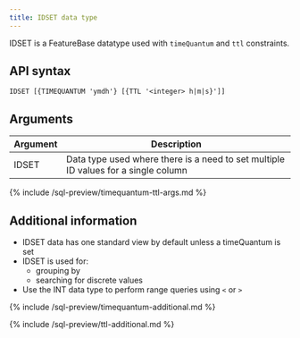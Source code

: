 ```yaml
---
title: IDSET data type
---
```


IDSET is a FeatureBase datatype used with `timeQuantum` and `ttl` constraints.

## API syntax

```
IDSET [{TIMEQUANTUM 'ymdh'} [{TTL '<integer> h|m|s}']]
```

## Arguments

| Argument | Description |
|---|---|
| IDSET | Data type used where there is a need to set multiple ID values for a single column |
{% include /sql-preview/timequantum-ttl-args.md %}

## Additional information

* IDSET data has one standard view by default unless a timeQuantum is set
* IDSET is used for:
  * grouping by
  * searching for discrete values
* Use the INT data type to perform range queries using `<` or `>`

{% include /sql-preview/timequantum-additional.md %}

{% include /sql-preview/ttl-additional.md %}
